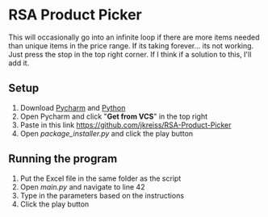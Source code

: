 # RSA Product Picker

This will occasionally go into an infinite loop if there are more items needed than unique items in the price range. 
If its taking forever... its not working. Just press the stop in the top right corner. 
If I think if a solution to this, I'll add it.

## Setup

1. Download [Pycharm](https://www.jetbrains.com/pycharm/download/?section=mac) and [Python](https://www.python.org/downloads/?fbclid=IwAR35p70YwPCDXSMJ-ftJ_FcKX7-6HN_UKy5oTsjOlX2QvUX0LGtszD4_2RU)
2. Open Pycharm and click "**Get from VCS**" in the top right
3. Paste in this link https://github.com/jkreiss/RSA-Product-Picker
4. Open *package_installer.py* and click the play button

## Running the program
1. Put the Excel file in the same folder as the script
2. Open *main.py* and navigate to line 42 
3. Type in the parameters based on the instructions
4. Click the play button



